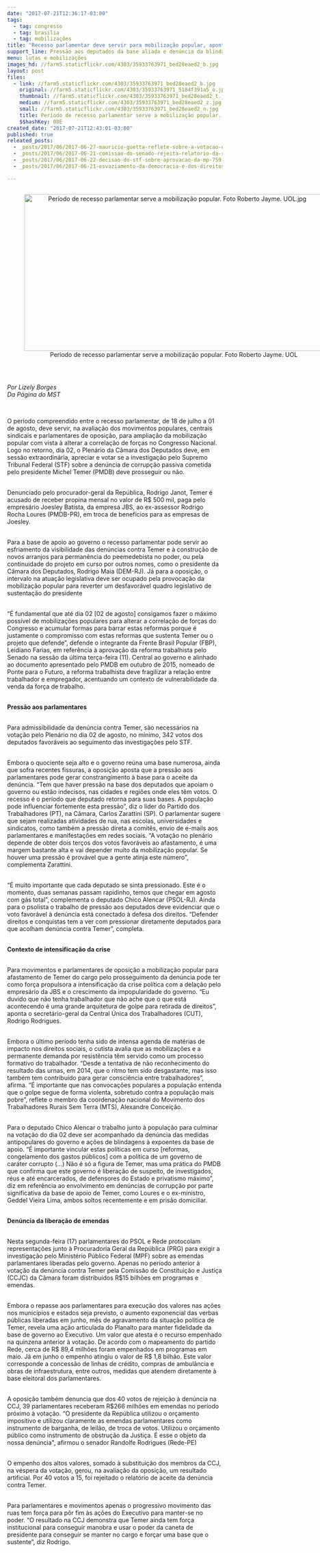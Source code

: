 ```yaml
---
date: "2017-07-21T12:36:17-03:00"
tags:
  - tag: congresso
  - tag: brasilia
  - tag: mobilizações
title: "Recesso parlamentar deve servir para mobilização popular, apontam oposição e movimentos\n"
support_line: Pressão aos deputados da base aliada e denúncia da blindagem à Temer são meios para alterar correlação de forças antes da votação do dia 2
menu: lutas e mobilizações
images_hd: //farm5.staticflickr.com/4303/35933763971_bed28eaed2_b.jpg
layout: post
files:
  - link: //farm5.staticflickr.com/4303/35933763971_bed28eaed2_b.jpg
    original: //farm5.staticflickr.com/4303/35933763971_5184f391a5_o.jpg
    thumbnail: //farm5.staticflickr.com/4303/35933763971_bed28eaed2_t.jpg
    medium: //farm5.staticflickr.com/4303/35933763971_bed28eaed2_z.jpg
    small: //farm5.staticflickr.com/4303/35933763971_bed28eaed2_n.jpg
    title: Período de recesso parlamentar serve a mobilização popular. Foto Roberto Jayme. UOL.jpg
    $$hashKey: 08E
created_date: "2017-07-21T12:43:01-03:00"
published: true
releated_posts:
  - _posts/2017/06/2017-06-27-mauricio-guetta-reflete-sobre-a-votacao-das-emendas-da-mp-759.md
  - _posts/2017/06/2017-06-21-comissao-do-senado-rejeita-relatorio-da-reforma-trabalhista.md
  - _posts/2017/06/2017-06-22-decisao-do-stf-sobre-aprovacao-da-mp-759-evidencia-conduta-inconstitucional-do-senado.md
  - _posts/2017/06/2017-06-21-esvaziamento-da-democracia-e-dos-direitos-lgbts-estao-conectados-aponta-seminario.md

---
```

<div style="text-align:center">
<figure class="image" style="display:inline-block"><img alt="Período de recesso parlamentar serve a mobilização popular. Foto Roberto Jayme. UOL.jpg" height="366" src="//farm5.staticflickr.com/4303/35933763971_bed28eaed2_b.jpg" width="700" />
<figcaption>Per&iacute;odo de recesso parlamentar serve a mobiliza&ccedil;&atilde;o popular. Foto Roberto Jayme. UOL</figcaption>
</figure>
</div>

<p>&nbsp;</p>

<p><em>Por Lizely Borges<br />
Da P&aacute;gina do MST</em></p>

<div>&nbsp;</div>

<p>O per&iacute;odo compreendido entre o recesso parlamentar, de 18 de julho a 01 de agosto, deve servir, na avalia&ccedil;&atilde;o dos movimentos populares, centrais sindicais e parlamentares de oposi&ccedil;&atilde;o, para amplia&ccedil;&atilde;o da mobiliza&ccedil;&atilde;o popular com vista &agrave; alterar a correla&ccedil;&atilde;o de for&ccedil;as no Congresso Nacional. Logo no retorno, dia 02, o Plen&aacute;rio da C&acirc;mara dos Deputados deve, em sess&atilde;o extraordin&aacute;ria, apreciar e votar se a investiga&ccedil;&atilde;o pelo Supremo Tribunal Federal (STF) sobre a den&uacute;ncia de corrup&ccedil;&atilde;o passiva cometida pelo presidente Michel Temer (PMDB) deve prosseguir ou n&atilde;o.</p>

<p><br />
Denunciado pelo procurador-geral da Rep&uacute;blica, Rodrigo Janot, Temer &eacute; acusado de receber propina mensal no valor de R$ 500 mil, paga pelo empres&aacute;rio Joesley Batista, da empresa JBS, ao ex-assessor Rodrigo Rocha Loures (PMDB-PR), em troca de benef&iacute;cios para as empresas de Joesley.&nbsp;</p>

<p><br />
Para a base de apoio ao governo o recesso parlamentar pode servir ao esfriamento da visibilidade das den&uacute;ncias contra Temer e &agrave; constru&ccedil;&atilde;o de novos arranjos para perman&ecirc;ncia do peemedebista no poder, ou pela continuidade do projeto em curso por outros nomes, como o presidente da C&acirc;mara dos Deputados, Rodrigo Maia (DEM-RJ). J&aacute; para a oposi&ccedil;&atilde;o, o intervalo na atua&ccedil;&atilde;o legislativa deve ser ocupado pela provoca&ccedil;&atilde;o da mobiliza&ccedil;&atilde;o popular para reverter um desfavor&aacute;vel quadro legislativo de sustenta&ccedil;&atilde;o do presidente</p>

<p><br />
&ldquo;&Eacute; fundamental que at&eacute; dia 02 [02 de agosto] consigamos fazer o m&aacute;ximo poss&iacute;vel de mobiliza&ccedil;&otilde;es populares para alterar a correla&ccedil;&atilde;o de for&ccedil;as do Congresso e acumular formas para barrar estas reformas porque &eacute; justamente o compromisso com estas reformas que sustenta Temer ou o projeto que defende&rdquo;, defende o integrante da Frente Brasil Popular (FBP), Leidiano Farias, em refer&ecirc;ncia &agrave; aprova&ccedil;&atilde;o da reforma trabalhista pelo Senado na sess&atilde;o da &uacute;ltima ter&ccedil;a-feira (11). Central ao governo e alinhado ao documento apresentado pelo PMDB em outubro de 2015, nomeado de Ponte para o Futuro, a reforma trabalhista deve fragilizar a rela&ccedil;&atilde;o entre trabalhador e empregador, acentuando um contexto de vulnerabilidade da venda da for&ccedil;a de trabalho.</p>

<p><br />
<strong>Press&atilde;o aos parlamentares</strong></p>

<p><br />
Para admissibilidade da den&uacute;ncia contra Temer, s&atilde;o necess&aacute;rios na vota&ccedil;&atilde;o pelo Plen&aacute;rio no dia 02 de agosto, no m&iacute;nimo, 342 votos dos deputados favor&aacute;veis ao seguimento das investiga&ccedil;&otilde;es pelo STF.&nbsp;</p>

<p><br />
Embora o quociente seja alto e o governo re&uacute;na uma base numerosa, ainda que sofra recentes fissuras, a oposi&ccedil;&atilde;o aposta que a press&atilde;o aos parlamentares pode gerar constrangimento &agrave; base para o aceite da den&uacute;ncia. &ldquo;Tem que haver press&atilde;o na base dos deputados que apoiam o governo ou est&atilde;o indecisos, nas cidades e regi&otilde;es onde eles t&ecirc;m votos. O recesso &eacute; o per&iacute;odo que deputado retorna para suas bases. A popula&ccedil;&atilde;o pode influenciar fortemente esta press&atilde;o&rdquo;, diz o l&iacute;der do Partido dos Trabalhadores (PT), na C&acirc;mara, Carlos Zarattini (SP). O parlamentar sugere que sejam realizadas atividades de rua, nas escolas, universidades e sindicatos, como tamb&eacute;m a press&atilde;o direta a comit&ecirc;s, envio de e-mails aos parlamentares e manifesta&ccedil;&otilde;es em redes sociais. &ldquo;A vota&ccedil;&atilde;o no plen&aacute;rio depende de obter dois ter&ccedil;os dos votos favor&aacute;veis ao afastamento, &eacute; uma margem bastante alta e vai depender muito da mobiliza&ccedil;&atilde;o popular. Se houver uma press&atilde;o &eacute; prov&aacute;vel que a gente atinja este n&uacute;mero&rdquo;, complementa Zarattini.</p>

<p><br />
&ldquo;&Eacute; muito importante que cada deputado se sinta pressionado. Este &eacute; o momento, duas semanas passam rapidinho, temos que chegar em agosto com g&aacute;s total&rdquo;, complementa o deputado Chico Alencar (PSOL-RJ). Ainda para o psolista o trabalho de press&atilde;o aos deputados deve evidenciar que o voto favor&aacute;vel &agrave; den&uacute;ncia est&aacute; conectado &agrave; defesa dos direitos. &ldquo;Defender direitos e conquistas tem a ver com pressionar diretamente deputados para que acolham den&uacute;ncia contra Temer&rdquo;, completa.</p>

<p><br />
<strong>Contexto de intensifica&ccedil;&atilde;o da crise</strong></p>

<p><br />
Para movimentos e parlamentares de oposi&ccedil;&atilde;o a mobiliza&ccedil;&atilde;o popular para afastamento de Temer do cargo pelo prosseguimento da den&uacute;ncia pode ter como for&ccedil;a propulsora a intensifica&ccedil;&atilde;o da crise pol&iacute;tica com a dela&ccedil;&atilde;o pelo empres&aacute;rio da JBS e o crescimento da impopularidade do governo. &ldquo;Eu duvido que n&atilde;o tenha trabalhador que n&atilde;o ache que o que est&aacute; acontecendo &eacute; uma grande arquitetura de golpe para retirada de direitos&rdquo;, aponta o secret&aacute;rio-geral da Central &Uacute;nica dos Trabalhadores (CUT), Rodrigo Rodrigues.&nbsp;</p>

<p><br />
Embora o &uacute;ltimo per&iacute;odo tenha sido de intensa agenda de mat&eacute;rias de impacto nos direitos sociais, o cutista avalia que as mobiliza&ccedil;&otilde;es e a permanente demanda por resist&ecirc;ncia t&ecirc;m servido como um processo formativo do trabalhador. &ldquo;Desde a tentativa de n&atilde;o reconhecimento do resultado das urnas, em 2014, que o ritmo tem sido desgastante, mas isso tamb&eacute;m tem contribu&iacute;do para gerar consci&ecirc;ncia entre trabalhadores&rdquo;, afirma. &ldquo;&Eacute; importante que nas convoca&ccedil;&otilde;es populares a popula&ccedil;&atilde;o entenda que o golpe segue de forma violenta, sobretudo contra a popula&ccedil;&atilde;o mais pobre&rdquo;, reflete o membro da coordena&ccedil;&atilde;o nacional do Movimento dos Trabalhadores Rurais Sem Terra (MTS), Alexandre Concei&ccedil;&atilde;o.</p>

<p><br />
Para o deputado Chico Alencar o trabalho junto &agrave; popula&ccedil;&atilde;o para culminar na vota&ccedil;&atilde;o do dia 02 deve ser acompanhado da den&uacute;ncia das medidas antipopulares do governo e a&ccedil;&otilde;es de blindagens &agrave; expoentes da base de apoio. &ldquo;&Eacute; importante vincular estas pol&iacute;ticas em curso [reformas, congelamento dos gastos p&uacute;blicos] com a pol&iacute;tica de um governo de car&aacute;ter corrupto (...) N&atilde;o &eacute; s&oacute; a figura de Temer, mas uma pr&aacute;tica do PMDB que confirma que este governo &eacute; libera&ccedil;&atilde;o de suspeito, de investigados, r&eacute;us e at&eacute; encarcerados, de defensores do Estado e privatismo m&aacute;ximo&rdquo;, diz em refer&ecirc;ncia ao envolvimento em den&uacute;ncias de corrup&ccedil;&atilde;o por parte significativa da base de apoio de Temer, como Loures e o ex-ministro, Geddel Vieira Lima, ambos soltos recentemente e em pris&atilde;o domiciliar.</p>

<p><br />
<strong>Den&uacute;ncia da libera&ccedil;&atilde;o de emendas</strong></p>

<p><br />
Nesta segunda-feira (17) parlamentares do PSOL e Rede protocolam representa&ccedil;&otilde;es junto &agrave; Procuradoria Geral da Rep&uacute;blica (PRG) para exigir a investiga&ccedil;&atilde;o pelo Minist&eacute;rio P&uacute;blico Federal (MPF) sobre as emendas parlamentares liberadas pelo governo. Apenas no per&iacute;odo anterior &agrave; vota&ccedil;&atilde;o da den&uacute;ncia contra Temer pela Comiss&atilde;o de Constitui&ccedil;&atilde;o e Justi&ccedil;a (CCJC) da C&acirc;mara foram distribu&iacute;dos R$15 bilh&otilde;es em programas e emendas.</p>

<p><br />
Embora o repasse aos parlamentares para execu&ccedil;&atilde;o dos valores nas a&ccedil;&otilde;es nos munic&iacute;pios e estados seja previsto, o aumento exponencial das verbas p&uacute;blicas liberadas em junho, m&ecirc;s de agravamento da situa&ccedil;&atilde;o pol&iacute;tica de Temer, revela uma a&ccedil;&atilde;o articulada do Planalto para manter fidelidade da base de governo ao Executivo. Um valor que atesta &eacute; o recurso empenhado na quinzena anterior &agrave; vota&ccedil;&atilde;o. De acordo com o mapeamento do partido Rede, cerca de R$ 89,4 milh&otilde;es foram empenhados em programas em maio. J&aacute; em junho o empenho atingiu o valor de R$ 1,8 bilh&atilde;o. Este valor corresponde a concess&atilde;o de linhas de cr&eacute;dito, compras de ambul&acirc;ncia e obras de infraestrutura, entre outros, medidas que atendem diretamente &agrave; base eleitoral dos parlamentares.</p>

<p><br />
A oposi&ccedil;&atilde;o tamb&eacute;m denuncia que dos 40 votos de rejei&ccedil;&atilde;o &agrave; den&uacute;ncia na CCJ, 39 parlamentares receberam R$266 milh&otilde;es em emendas no per&iacute;odo pr&oacute;ximo &agrave; vota&ccedil;&atilde;o. &ldquo;O presidente da Rep&uacute;blica utilizou o or&ccedil;amento impositivo e utilizou claramente as emendas parlamentares como instrumento de barganha, de leil&atilde;o, de troca de votos. Utilizou o or&ccedil;amento p&uacute;blico como instrumento de obstru&ccedil;&atilde;o da Justi&ccedil;a. &Eacute; esse o objeto da nossa den&uacute;ncia&quot;, afirmou o senador Randolfe Rodrigues (Rede-PE)</p>

<p><br />
O empenho dos altos valores, somado &agrave; substitui&ccedil;&atilde;o dos membros da CCJ, na v&eacute;spera da vota&ccedil;&atilde;o, gerou, na avalia&ccedil;&atilde;o da oposi&ccedil;&atilde;o, um resultado artificial. Por 40 votos a 15, foi rejeitado o relat&oacute;rio de aceite da den&uacute;ncia contra Temer.&nbsp;</p>

<p><br />
Para parlamentares e movimentos apenas o progressivo movimento das ruas tem for&ccedil;a para p&ocirc;r fim &agrave;s a&ccedil;&otilde;es do Executivo para manter-se no poder. &ldquo;O resultado na CCJ demonstra que Temer ainda tem for&ccedil;a institucional para conseguir manobra e usar o poder da caneta de presidente para conseguir se manter no cargo e for&ccedil;ar uma base que o sustente&rdquo;, diz Rodrigo.</p>
